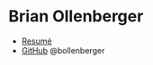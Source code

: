 # Brian Ollenberger

* [Resumé](resume.html)
* [GitHub](https://github.com/bollenberger) @bollenberger
